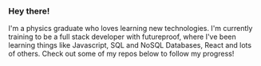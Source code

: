 ### Hey there! 

I'm a physics graduate who loves learning new technologies. I'm currently training to be a full stack developer with futureproof, where I've been learning things like Javascript, SQL and NoSQL Databases, React and lots of others. Check out some of my repos below to follow my progress!
